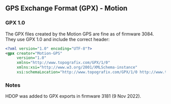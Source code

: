## GPS Exchange Format (GPX) - Motion

### GPX 1.0

The GPX files created by the Motion GPS are fine as of firmware 3084. They use GPX 1.0 and include the correct header:

```xml
<?xml version="1.0" encoding="UTF-8"?>
<gpx creator="Motion-GPS"
     version="1.0"
     xmlns="http://www.topografix.com/GPX/1/0"
     xmlns:xsi="http://www.w3.org/2001/XMLSchema-instance"
     xsi:schemaLocation="http://www.topografix.com/GPX/1/0 http://www.topografix.com/GPX/1/0/gpx.xsd">
```



### Notes

HDOP was added to GPX exports in firmware 3181 (9 Nov 2022).
